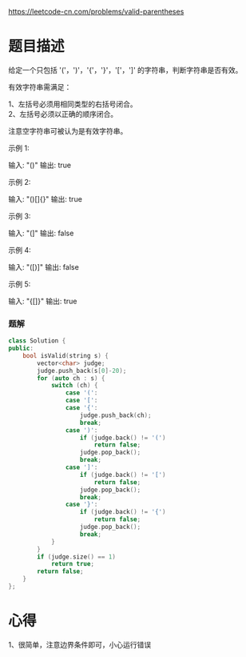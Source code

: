 https://leetcode-cn.com/problems/valid-parentheses
# 题目描述
给定一个只包括 '('，')'，'{'，'}'，'['，']' 的字符串，判断字符串是否有效。

有效字符串需满足：

1、左括号必须用相同类型的右括号闭合。  
2、左括号必须以正确的顺序闭合。


注意空字符串可被认为是有效字符串。

示例 1:

输入: "()"
输出: true


示例 2:

输入: "()[]{}"
输出: true


示例 3:

输入: "(]"
输出: false


示例 4:

输入: "([)]"
输出: false


示例 5:

输入: "{[]}"
输出: true

### 题解
```C++
class Solution {
public:
    bool isValid(string s) {
        vector<char> judge;
        judge.push_back(s[0]-20);
        for (auto ch : s) {
            switch (ch) {
                case '(':
                case '[':
                case '{': 
                    judge.push_back(ch); 
                    break;
                case ')':
                    if (judge.back() != '(')
                        return false;
                    judge.pop_back();
                    break;
                case ']':
                    if (judge.back() != '[')
                        return false;
                    judge.pop_back();
                    break;
                case '}':
                    if (judge.back() != '{')
                        return false;
                    judge.pop_back();
                    break;
            }
        }
        if (judge.size() == 1)
            return true;
        return false;
    }
};
```

# 心得
1、很简单，注意边界条件即可，小心运行错误
